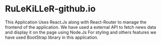 # RuLeKiLLeR-github.io
This Application Uses React.Js along with React-Router to manage the frontend of the application.
We have used a external API to fetch news data and display it on the page using Node.Js
For styling and others features we have used BootStrap library in this application.
